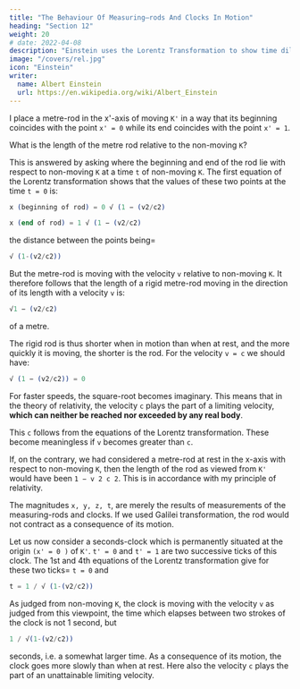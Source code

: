 ```yaml
---
title: "The Behaviour Of Measuring–rods And Clocks In Motion"
heading: "Section 12"
weight: 20
# date: 2022-04-08
description: "Einstein uses the Lorentz Transformation to show time dilation and length contraction"
image: "/covers/rel.jpg"
icon: "Einstein"
writer:
  name: Albert Einstein
  url: https://en.wikipedia.org/wiki/Albert_Einstein
---
```




I place a metre-rod in the x'-axis of moving `K'` in a way that its beginning coincides with the point `x' = 0` while its end  coincides with the point `x' = 1`. 

What is the length of the metre rod relative to the non-moving `K`? 

This is answered by asking where the beginning and end of the rod lie with respect to non-moving `K` at a time `t` of non-moving `K`. The first equation of the Lorentz transformation shows that the values of these two points at the time `t = 0` is:

``` elixir
x (beginning of rod) = 0 √ (1 − (v2/c2) 

x (end of rod) = 1 √ (1 − (v2/c2)
```

the distance between the points being= 

``` elixir
√ (1-(v2/c2))
```

But the metre-rod is moving with the velocity `v` relative to non-moving `K`. It therefore follows that the length of a rigid metre-rod moving in the direction of its length with a velocity `v` is:

``` elixir
√1 − (v2/c2) 
```

of a metre.

The rigid rod is thus shorter when in motion than when at rest, and the more quickly it is moving, the shorter is the rod. For the velocity `v = c`  we should have:

``` elixir
√ (1 − (v2/c2)) = 0
```

For faster speeds, the square-root becomes imaginary. This means that in the theory of relativity, the velocity `c` plays the part of a limiting velocity, **which can neither be reached nor exceeded by any real body**. 

This `c` follows from the equations of the Lorentz transformation. These become meaningless if `v` becomes greater than `c`.

If, on the contrary, we had considered a metre-rod at rest in the x-axis with respect to non-moving `K`, then the length of the rod as viewed from `K'` would have been `1 − v 2 c 2`. This is in accordance with my principle of relativity.<!--  which forms the basis of our considerations.  -->

<!-- A priori it is quite clear that we must be able to learn something about the physical behaviour of measuring-rods and clocks from the equations of transformation, for  -->

The magnitudes `x, y, z, t`, are merely the results of measurements of the measuring-rods and clocks. If we used Galilei transformation, the rod would not contract as a consequence of its motion.

Let us now consider a seconds-clock which is permanently situated at the origin `(x' = 0 )` of `K'`. `t' = 0` and `t' = 1` are two successive ticks of this clock. The 1st and 4th equations of the Lorentz transformation give for these two ticks=  `t = 0` and

``` elixir
t = 1 / √ (1-(v2/c2))
```

As judged from non-moving `K`, the clock is moving with the velocity `v` as judged from this viewpoint, the time which elapses between two strokes of the clock is not 1 second, but

``` elixir
1 / √(1-(v2/c2))
```

seconds, i.e. a somewhat larger time. As a consequence of its motion, the clock goes more slowly than when at rest. Here also the velocity `c` plays the part of an unattainable limiting velocity.
